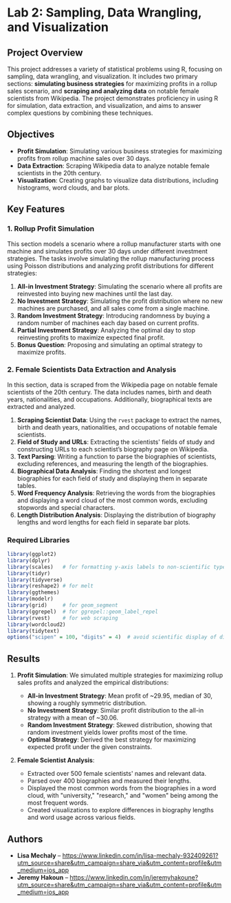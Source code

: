# Lab 2: Sampling, Data Wrangling, and Visualization

## Project Overview

This project addresses a variety of statistical problems using R, focusing on sampling, data wrangling, and visualization. It includes two primary sections: **simulating business strategies** for maximizing profits in a rollup sales scenario, and **scraping and analyzing data** on notable female scientists from Wikipedia. The project demonstrates proficiency in using R for simulation, data extraction, and visualization, and aims to answer complex questions by combining these techniques.

## Objectives

- **Profit Simulation**: Simulating various business strategies for maximizing profits from rollup machine sales over 30 days.
- **Data Extraction**: Scraping Wikipedia data to analyze notable female scientists in the 20th century.
- **Visualization**: Creating graphs to visualize data distributions, including histograms, word clouds, and bar plots.

## Key Features

### 1. Rollup Profit Simulation

This section models a scenario where a rollup manufacturer starts with one machine and simulates profits over 30 days under different investment strategies. The tasks involve simulating the rollup manufacturing process using Poisson distributions and analyzing profit distributions for different strategies:

1. **All-in Investment Strategy**: Simulating the scenario where all profits are reinvested into buying new machines until the last day.
2. **No Investment Strategy**: Simulating the profit distribution where no new machines are purchased, and all sales come from a single machine.
3. **Random Investment Strategy**: Introducing randomness by buying a random number of machines each day based on current profits.
4. **Partial Investment Strategy**: Analyzing the optimal day to stop reinvesting profits to maximize expected final profit.
5. **Bonus Question**: Proposing and simulating an optimal strategy to maximize profits.

### 2. Female Scientists Data Extraction and Analysis

In this section, data is scraped from the Wikipedia page on notable female scientists of the 20th century. The data includes names, birth and death years, nationalities, and occupations. Additionally, biographical texts are extracted and analyzed.

1. **Scraping Scientist Data**: Using the `rvest` package to extract the names, birth and death years, nationalities, and occupations of notable female scientists.
2. **Field of Study and URLs**: Extracting the scientists' fields of study and constructing URLs to each scientist’s biography page on Wikipedia.
3. **Text Parsing**: Writing a function to parse the biographies of scientists, excluding references, and measuring the length of the biographies.
4. **Biographical Data Analysis**: Finding the shortest and longest biographies for each field of study and displaying them in separate tables.
5. **Word Frequency Analysis**: Retrieving the words from the biographies and displaying a word cloud of the most common words, excluding stopwords and special characters.
6. **Length Distribution Analysis**: Displaying the distribution of biography lengths and word lengths for each field in separate bar plots.


### Required Libraries

```r
library(ggplot2)
library(dplyr)
library(scales)   # for formatting y-axis labels to non-scientific type
library(tidyr)
library(tidyverse)
library(reshape2) # for melt
library(ggthemes)
library(modelr)
library(grid)     # for geom_segment
library(ggrepel)  # for ggrepel::geom_label_repel
library(rvest)    # for web scraping
library(wordcloud2)
library(tidytext)
options("scipen" = 100, "digits" = 4)  # avoid scientific display of digits
```

## Results

1. **Profit Simulation**: We simulated multiple strategies for maximizing rollup sales profits and analyzed the empirical distributions:
   - **All-in Investment Strategy**: Mean profit of ~29.95, median of 30, showing a roughly symmetric distribution.
   - **No Investment Strategy**: Similar profit distribution to the all-in strategy with a mean of ~30.06.
   - **Random Investment Strategy**: Skewed distribution, showing that random investment yields lower profits most of the time.
   - **Optimal Strategy**: Derived the best strategy for maximizing expected profit under the given constraints.

2. **Female Scientist Analysis**:
   - Extracted over 500 female scientists' names and relevant data.
   - Parsed over 400 biographies and measured their lengths.
   - Displayed the most common words from the biographies in a word cloud, with "university," "research," and "women" being among the most frequent words.
   - Created visualizations to explore differences in biography lengths and word usage across various fields.


## Authors

- **Lisa Mechaly** – https://www.linkedin.com/in/lisa-mechaly-932409261?utm_source=share&utm_campaign=share_via&utm_content=profile&utm_medium=ios_app
- **Jeremy Hakoun** – https://www.linkedin.com/in/jeremyhakoune?utm_source=share&utm_campaign=share_via&utm_content=profile&utm_medium=ios_app
